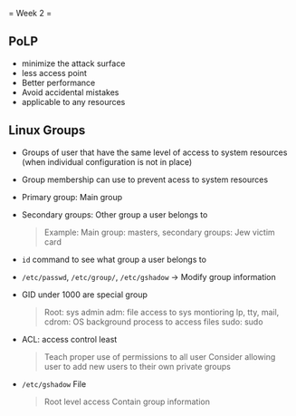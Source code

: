= Week 2 =

## PoLP
- minimize the attack surface
- less access point
- Better performance
- Avoid accidental mistakes
- applicable to any resources


## Linux Groups
- Groups of user that have the same level of access to system resources (when individual configuration is not in place)
- Group membership can use to prevent acess to system resources
- Primary group: Main group
- Secondary groups: Other group a user belongs to
    > Example: Main group: masters, secondary groups: Jew victim card
- `id` command to see what group a user belongs to
- `/etc/passwd`, `/etc/group/`, `/etc/gshadow` -> Modify group information
- GID under 1000 are special group
    > Root: sys admin
    > adm: file access to sys montioring
    > lp, tty, mail, cdrom: OS background process to access files
    > sudo: sudo
- ACL: access control least
    > Teach proper use of permissions to all user
    > Consider allowing user to add new users to their own private groups

- `/etc/gshadow` File
    > Root level access
    > Contain group information
